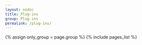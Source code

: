 ```yaml
---
layout: osdoc
title: Plug-ins
group: Plug-ins
permalink: /plug-ins/
---
```


<div id='index'>
{% assign only_group = page.group %}
{% include pages_list %}
</div>
